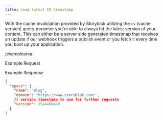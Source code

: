 ```yaml
---
title: Load latest CV timestamp
---
```


With the cache invalidation provided by Storyblok utilizing the `cv` (cache version) query paramter you're able to always hit the latest version of your content. This can either be a server side generated timestmap that receives an update if our webhook triggers a publish event or you fetch it every time you boot up your application.

;examplearea

Example Request

<RequestExample url="https://api.storyblok.com/v2/cdn/spaces/me/?cv=CURRENT_TIMESTAMP&token=ask9soUkv02QqbZgmZdeDAtt"></RequestExample>

Example Response

```json
{
  "space": {
    "name": "Blog",
    "domain": "https://www.storyblok.com/",
    // version timestamp to use for further requests
    "version": 1544466448
  }
}
```
